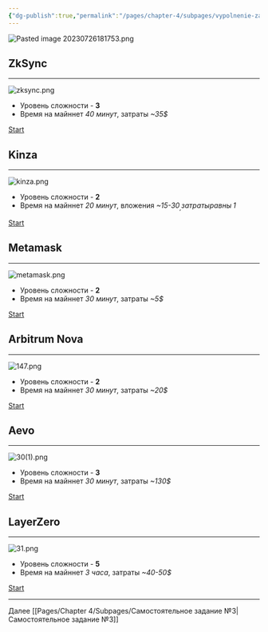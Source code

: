 ```yaml
---
{"dg-publish":true,"permalink":"/pages/chapter-4/subpages/vypolnenie-zadanij-aktualnyh-majnetov/"}
---
```



![Pasted image 20230726181753.png]()

## ZkSync
---
  
![zksync.png](https://publish-01.obsidian.md/access/fbfb77c9d75575cb2f047f49966a5098/%D0%A4%D0%B0%D0%B9%D0%BB%D1%8B/IMG/modul2/zksync.png?ts=1710194400000&sig=ae1399fe6ee7eb25cfb1f13ffe7054163e47846ddcb82e0780d4e7e3f1dd76c1)

* Уровень сложности - **3**
* Время на майннет _40 минут_, затраты _~35$_

[Start]()

## Kinza
---

![kinza.png](https://publish-01.obsidian.md/access/fbfb77c9d75575cb2f047f49966a5098/%D0%A4%D0%B0%D0%B9%D0%BB%D1%8B/IMG/kinza.png?ts=1710194400000&sig=ae1399fe6ee7eb25cfb1f13ffe7054163e47846ddcb82e0780d4e7e3f1dd76c1)

* Уровень сложности - **2**
* Время на майннет _20 минут_, вложения _~15-30$_, затраты равны  _~1$_

[Start]()

## Metamask
---

![metamask.png](https://publish-01.obsidian.md/access/fbfb77c9d75575cb2f047f49966a5098/%D0%A4%D0%B0%D0%B9%D0%BB%D1%8B/IMG/modul2/metamask.png?ts=1710194400000&sig=ae1399fe6ee7eb25cfb1f13ffe7054163e47846ddcb82e0780d4e7e3f1dd76c1)

* Уровень сложности - **2**
* Время на майннет _30 минут_, затраты _~5$_

[Start]()

## Arbitrum Nova
---

![147.png](https://publish-01.obsidian.md/access/fbfb77c9d75575cb2f047f49966a5098/%D0%A4%D0%B0%D0%B9%D0%BB%D1%8B/IMG/147.png?ts=1710194400000&sig=ae1399fe6ee7eb25cfb1f13ffe7054163e47846ddcb82e0780d4e7e3f1dd76c1)

* Уровень сложности - **2**
* Время на майннет _30 минут_, затраты _~20$_

[Start]()

## Aevo
---

![30(1).png](https://publish-01.obsidian.md/access/fbfb77c9d75575cb2f047f49966a5098/%D0%A4%D0%B0%D0%B9%D0%BB%D1%8B/IMG/30(1).png?ts=1710194400000&sig=ae1399fe6ee7eb25cfb1f13ffe7054163e47846ddcb82e0780d4e7e3f1dd76c1)

* Уровень сложности - **3**
* Время на майннет _30 минут_, затраты _~130$_

[Start]()

## LayerZero
---

![31.png](https://publish-01.obsidian.md/access/fbfb77c9d75575cb2f047f49966a5098/%D0%A4%D0%B0%D0%B9%D0%BB%D1%8B/IMG/31.png?ts=1710194400000&sig=ae1399fe6ee7eb25cfb1f13ffe7054163e47846ddcb82e0780d4e7e3f1dd76c1)

* Уровень сложности - **5**
* Время на майннет _3 часа_, затраты _~40-50$_

[Start]()

---

Далее [[Pages/Chapter 4/Subpages/Самостоятельное задание №3\|Самостоятельное задание №3]]